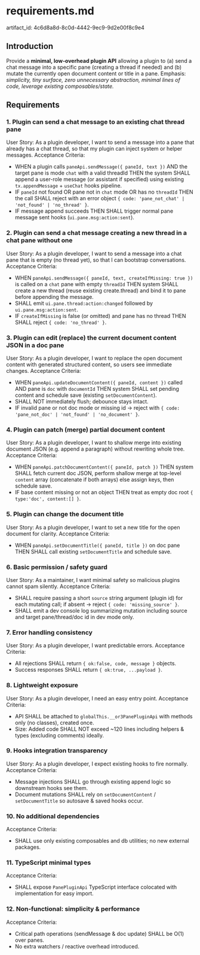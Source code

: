 # requirements.md

artifact_id: 4c6d8a8d-8c0d-4442-9ec9-9d2e00f8c9e4

## Introduction

Provide a **minimal, low‑overhead plugin API** allowing a plugin to (a) send a chat message into a specific pane (creating a thread if needed) and (b) mutate the currently open document content or title in a pane. Emphasis: _simplicity, tiny surface, zero unnecessary abstraction, minimal lines of code, leverage existing composables/state._

## Requirements

### 1. Plugin can send a chat message to an existing chat thread pane

User Story: As a plugin developer, I want to send a message into a pane that already has a chat thread, so that my plugin can inject system or helper messages.
Acceptance Criteria:

-   WHEN a plugin calls `paneApi.sendMessage({ paneId, text })` AND the target pane is mode `chat` with a valid threadId THEN the system SHALL append a user-role message (or assistant if specified) using existing `tx.appendMessage` + `useChat` hooks pipeline.
-   IF `paneId` not found OR pane not in `chat` mode OR has no `threadId` THEN the call SHALL reject with an error object `{ code: 'pane_not_chat' | 'not_found' | 'no_thread' }`.
-   IF message append succeeds THEN SHALL trigger normal pane message sent hooks (`ui.pane.msg:action:sent`).

### 2. Plugin can send a chat message creating a new thread in a chat pane without one

User Story: As a plugin developer, I want to send a message into a chat pane that is empty (no thread yet), so that I can bootstrap conversations.
Acceptance Criteria:

-   WHEN `paneApi.sendMessage({ paneId, text, createIfMissing: true })` is called on a `chat` pane with empty `threadId` THEN system SHALL create a new thread (reuse existing create.thread) and bind it to pane before appending the message.
-   SHALL emit `ui.pane.thread:action:changed` followed by `ui.pane.msg:action:sent`.
-   IF `createIfMissing` is false (or omitted) and pane has no thread THEN SHALL reject `{ code: 'no_thread' }`.

### 3. Plugin can edit (replace) the current document content JSON in a doc pane

User Story: As a plugin developer, I want to replace the open document content with generated structured content, so users see immediate changes.
Acceptance Criteria:

-   WHEN `paneApi.updateDocumentContent({ paneId, content })` called AND pane is `doc` with `documentId` THEN system SHALL set pending content and schedule save (existing `setDocumentContent`).
-   SHALL NOT immediately flush; debounce stays intact.
-   IF invalid pane or not doc mode or missing id -> reject with `{ code: 'pane_not_doc' | 'not_found' | 'no_document' }`.

### 4. Plugin can patch (merge) partial document content

User Story: As a plugin developer, I want to shallow merge into existing document JSON (e.g. append a paragraph) without rewriting whole tree.
Acceptance Criteria:

-   WHEN `paneApi.patchDocumentContent({ paneId, patch })` THEN system SHALL fetch current doc JSON, perform shallow merge at top-level `content` array (concatenate if both arrays) else assign keys, then schedule save.
-   IF base content missing or not an object THEN treat as empty doc root `{ type:'doc', content:[] }`.

### 5. Plugin can change the document title

User Story: As a plugin developer, I want to set a new title for the open document for clarity.
Acceptance Criteria:

-   WHEN `paneApi.setDocumentTitle({ paneId, title })` on doc pane THEN SHALL call existing `setDocumentTitle` and schedule save.

### 6. Basic permission / safety guard

User Story: As a maintainer, I want minimal safety so malicious plugins cannot spam silently.
Acceptance Criteria:

-   SHALL require passing a short `source` string argument (plugin id) for each mutating call; if absent -> reject `{ code: 'missing_source' }`.
-   SHALL emit a dev console log summarizing mutation including source and target pane/thread/doc id in dev mode only.

### 7. Error handling consistency

User Story: As a plugin developer, I want predictable errors.
Acceptance Criteria:

-   All rejections SHALL return `{ ok:false, code, message }` objects.
-   Success responses SHALL return `{ ok:true, ...payload }`.

### 8. Lightweight exposure

User Story: As a plugin developer, I need an easy entry point.
Acceptance Criteria:

-   API SHALL be attached to `globalThis.__or3PanePluginApi` with methods only (no classes), created once.
-   Size: Added code SHALL NOT exceed ~120 lines including helpers & types (excluding comments) ideally.

### 9. Hooks integration transparency

User Story: As a plugin developer, I expect existing hooks to fire normally.
Acceptance Criteria:

-   Message injections SHALL go through existing append logic so downstream hooks see them.
-   Document mutations SHALL rely on `setDocumentContent` / `setDocumentTitle` so autosave & saved hooks occur.

### 10. No additional dependencies

Acceptance Criteria:

-   SHALL use only existing composables and db utilities; no new external packages.

### 11. TypeScript minimal types

Acceptance Criteria:

-   SHALL expose `PanePluginApi` TypeScript interface colocated with implementation for easy import.

### 12. Non-functional: simplicity & performance

Acceptance Criteria:

-   Critical path operations (sendMessage & doc update) SHALL be O(1) over panes.
-   No extra watchers / reactive overhead introduced.
